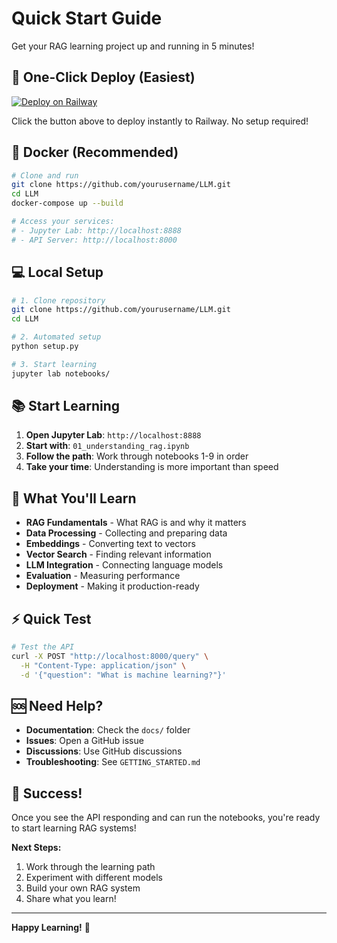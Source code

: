 # Quick Start Guide

Get your RAG learning project up and running in 5 minutes!

## 🚀 One-Click Deploy (Easiest)

[![Deploy on Railway](https://railway.app/button.svg)](https://railway.app/template/your-template-id)

Click the button above to deploy instantly to Railway. No setup required!

## 🐳 Docker (Recommended)

```bash
# Clone and run
git clone https://github.com/yourusername/LLM.git
cd LLM
docker-compose up --build

# Access your services:
# - Jupyter Lab: http://localhost:8888
# - API Server: http://localhost:8000
```

## 💻 Local Setup

```bash
# 1. Clone repository
git clone https://github.com/yourusername/LLM.git
cd LLM

# 2. Automated setup
python setup.py

# 3. Start learning
jupyter lab notebooks/
```

## 📚 Start Learning

1. **Open Jupyter Lab**: `http://localhost:8888`
2. **Start with**: `01_understanding_rag.ipynb`
3. **Follow the path**: Work through notebooks 1-9 in order
4. **Take your time**: Understanding is more important than speed

## 🎯 What You'll Learn

- **RAG Fundamentals** - What RAG is and why it matters
- **Data Processing** - Collecting and preparing data
- **Embeddings** - Converting text to vectors
- **Vector Search** - Finding relevant information
- **LLM Integration** - Connecting language models
- **Evaluation** - Measuring performance
- **Deployment** - Making it production-ready

## ⚡ Quick Test

```bash
# Test the API
curl -X POST "http://localhost:8000/query" \
  -H "Content-Type: application/json" \
  -d '{"question": "What is machine learning?"}'
```

## 🆘 Need Help?

- **Documentation**: Check the `docs/` folder
- **Issues**: Open a GitHub issue
- **Discussions**: Use GitHub discussions
- **Troubleshooting**: See `GETTING_STARTED.md`

## 🎉 Success!

Once you see the API responding and can run the notebooks, you're ready to start learning RAG systems!

**Next Steps:**
1. Work through the learning path
2. Experiment with different models
3. Build your own RAG system
4. Share what you learn!

---

**Happy Learning!** 🚀
